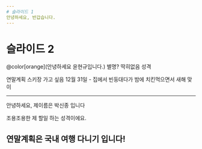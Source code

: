 ```yaml
---
# 슬라이드 1
안녕하세요, 반갑습니다.
---
```

# 슬라이드 2
@color[orange](안녕하세요 윤현규입니다.)
별명? 딱히없음
성격 

연말계획 스키장 가고 싶음 
12월 31일 - 집에서 빈둥대다가 밤에 치킨먹으면서 새해 맞이

---

안녕하세요, 제이름은 박신종 입니다

조용조용한 제 할일 하는 성격이에요. 

연말계획은 국내 여행 다니기 입니다!
---
